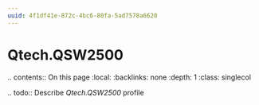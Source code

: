 ```yaml
---
uuid: 4f1df41e-872c-4bc6-80fa-5ad7578a6620
---
```



# Qtech.QSW2500

.. contents:: On this page
    :local:
    :backlinks: none
    :depth: 1
    :class: singlecol

.. todo::
    Describe *Qtech.QSW2500* profile

